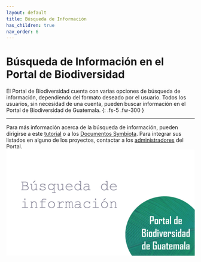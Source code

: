 ```yaml
---
layout: default
title: Búsqueda de Información
has_children: true
nav_order: 6
---
```


# Búsqueda de Información en el Portal de Biodiversidad

El Portal de Biodiversidad cuenta con varias opciones de búsqueda de información, dependiendo del formato deseado por el usuario. Todos los usuarios, sin necesidad de una cuenta, pueden buscar información en el Portal de Biodiversidad de Guatemala. 
{: .fs-5 .fw-300 }

---
Para más información acerca de la búsqueda de información, pueden dirigirse a este [tutorial](https://youtu.be/ZWF7ZwVcSwo) o a los [Documentos Symbiota](https://symbiota.org/docs/es/). Para integrar sus listados en alguno de los proyectos, contactar a los [administradores](https://guatemalaportal.github.io/docs/contactos/) del Portal.
[<img src="https://github.com/GuatemalaPortal/guatemalaportal.github.io/blob/main/static/portal/Portada%20videos.jpg?raw=true" alt="Tutorial Búsquedas">](https://youtu.be/ZWF7ZwVcSwo)
